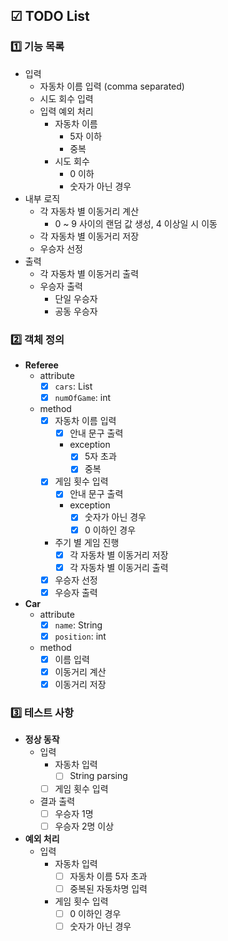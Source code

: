 ## ☑ TODO List

### 1️⃣ 기능 목록
- 입력
    - 자동차 이름 입력 (comma separated)
    - 시도 회수 입력
    - 입력 예외 처리
        - 자동차 이름
            - 5자 이하
            - 중복
        - 시도 회수
            - 0 이하
            - 숫자가 아닌 경우
- 내부 로직
    - 각 자동차 별 이동거리 계산
        - 0 ~ 9 사이의 랜덤 값 생성, 4 이상일 시 이동
    - 각 자동차 별 이동거리 저장
    - 우승자 선정
- 출력
    - 각 자동차 별 이동거리 출력
    - 우승자 출력
      - 단일 우승자
      - 공동 우승자

### 2️⃣ 객체 정의
- **Referee**
    - attribute
        - [x] `cars`: List<Car>
        - [x] `numOfGame`: int
    - method
        - [x] 자동차 이름 입력
            - [x] 안내 문구 출력
            - exception
                - [x] 5자 초과
                - [x] 중복
        - [x] 게임 횟수 입력
            - [x] 안내 문구 출력
            - exception
                - [x] 숫자가 아닌 경우
                - [x] 0 이하인 경우
        - 주기 별 게임 진행
            - [x] 각 자동차 별 이동거리 저장
            - [x] 각 자동차 별 이동거리 출력
        - [x] 우승자 선정
        - [x] 우승자 출력

- **Car**
    - attribute
        - [x] `name`: String
        - [x] `position`: int
    - method
        - [x] 이름 입력
        - [x] 이동거리 계산
        - [x] 이동거리 저장

### 3️⃣ 테스트 사항
- **정상 동작**
    - 입력
        - 자동차 입력
            - [ ] String parsing
        - [ ] 게임 횟수 입력
    - 결과 출력
        - [ ] 우승자 1명
        - [ ] 우승자 2명 이상

- **예외 처리**
    - 입력
        - 자동차 입력
            - [ ] 자동차 이름 5자 초과
            - [ ] 중복된 자동차명 입력
        - 게임 횟수 입력
            - [ ] 0 이하인 경우
            - [ ] 숫자가 아닌 경우
